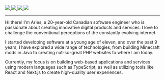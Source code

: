<div align="">
  <div>
    <a href="mailto:me@ariesclark.com">
      <img src="https://img.shields.io/badge/Email-D14836?style=for-the-badge&logo=gmail&logoColor=white"/>
    </a>
    <a href="https://github.com/ariesclark">
      <img src="https://img.shields.io/badge/GitHub-%23121011.svg?style=for-the-badge&logo=github&logoColor=white"/>
    </a>
    <a href="https://linkedin.com/in/ariesclark">
      <img src="https://img.shields.io/badge/LinkedIn-%230077B5.svg?style=for-the-badge&logo=linkedin&logoColor=white"/>
    </a>
    <a href="https://twitter.com/ariesrclark">
      <img src="https://img.shields.io/badge/Twitter-%231DA1F2.svg?style=for-the-badge&logo=Twitter&logoColor=white"/>
    </a>
  </div>
  <hr/>
  <div>
    <div>
      <p>Hi there! I'm Aries, a 20-year-old Canadian software engineer who is passionate about creating innovative digital products and services. I love to challenge the conventional perceptions of the constantly evolving internet.</p>
      <p>I started developing software at a young age of eleven, and over the past 9 years, I have explored a wide range of technologies, from building Minecraft mods in Java to creating not-so-great PHP websites to where I am today.</p>
      <p>Currently, my focus is on building web-based applications and services using modern languages such as TypeScript, as well as utilizing tools like React and Next.js to create high-quality user experiences.</p> 
    </div>
  </div>
</div>
